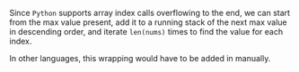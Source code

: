 Since `Python` supports array index calls overflowing to the 
end, we can start from the max value present, add it to a running 
stack of the next max value in descending order, and iterate `len(nums)` 
times to find the value for each index.

In other languages, this wrapping would have to be added in manually.